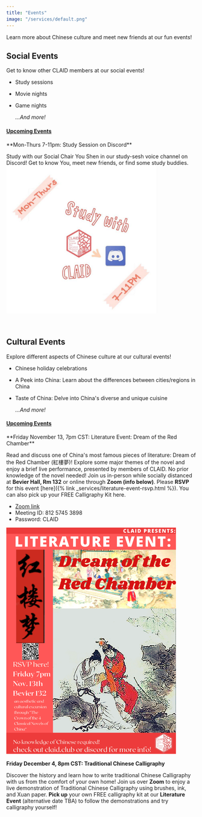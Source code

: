 ```yaml
---
title: "Events"
image: "/services/default.png"
---
```

<style>
@media screen and (max-width: 800px) {
  #div-desktop {
    width: 100%;
  }
}
</style>

Learn more about Chinese culture and meet new friends at our fun events!

## __Social Events__

Get to know other CLAID members at our social events!

- Study sessions
- Movie nights
- Game nights

    *…And more!*

#### <u>Upcoming Events</u>
<p></p>
**Mon-Thurs 7-11pm: Study Session on Discord**

Study with our Social Chair You Shen in our study-sesh voice channel on Discord! Get to know You, meet new friends, or find some study buddies.
<img src="/images/services/study-session.png" id="div-desktop" alt="Study Session" width="400"/>

<br>

## __Cultural Events__

Explore different aspects of Chinese culture at our cultural events!

- Chinese holiday celebrations
- A Peek into China: Learn about the differences between cities/regions in China
- Taste of China: Delve into China's diverse and unique cuisine
    
    *...And more!*

#### <u>Upcoming Events</u>
<p></p>
**Friday November 13, 7pm CST: Literature Event: Dream of the Red Chamber**

Read and discuss one of China's most famous pieces of literature: Dream of the Red Chamber (紅樓夢)! Explore some major themes of the novel and enjoy a brief live performance, presented by members of CLAID. No prior knowledge of the novel needed! Join us in-person while socially distanced at **Bevier Hall, Rm 132** or online through **Zoom (info below)**. Please **RSVP** for this event [here]({% link _services/literature-event-rsvp.html %}). You can also pick up your FREE Calligraphy Kit here.
    
  - [Zoom link](<https://illinois.zoom.us/j/81257453898?pwd=bytueng1MGtQZkQvNCtrWDgyTDFwQT09>)
  - Meeting ID: 812 5745 3898
  - Password: CLAID

  <img src="/images/services/Dream_of_the_Red_Chamber.png" id="div-desktop" alt="Dream of the Red Chamber" width="450"/>
  
  <br>

**Friday December 4, 8pm CST: Traditional Chinese Calligraphy**

Discover the history and learn how to write traditional Chinese Calligraphy with us from the comfort of your own home! Join us over **Zoom** to enjoy a live demonstration of Traditional Chinese Calligraphy using brushes, ink, and Xuan paper. **Pick up** your own FREE calligraphy kit at our **Literature Event** (alternative date TBA) to follow the demonstrations and try calligraphy yourself!